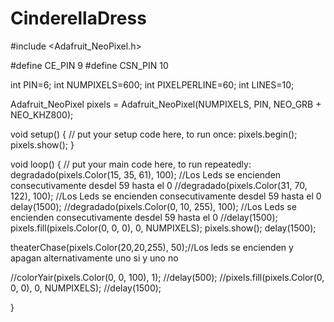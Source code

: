 # CinderellaDress

#include <Adafruit_NeoPixel.h>

#define CE_PIN 9
#define CSN_PIN 10

int PIN=6;
int NUMPIXELS=600;
int PIXELPERLINE=60;
int LINES=10;

Adafruit_NeoPixel pixels = Adafruit_NeoPixel(NUMPIXELS, PIN, NEO_GRB + NEO_KHZ800);

void setup() {
  // put your setup code here, to run once:
  pixels.begin();
  pixels.show();
}

void loop() {
  // put your main code here, to run repeatedly:
  degradado(pixels.Color(15, 35, 61), 100); //Los Leds se encienden consecutivamente desdel 59 hasta el 0
  //degradado(pixels.Color(31, 70, 122), 100); //Los Leds se encienden consecutivamente desdel 59 hasta el 0
  delay(1500);
  //degradado(pixels.Color(0, 10, 255), 100); //Los Leds se encienden consecutivamente desdel 59 hasta el 0
  //delay(1500);
  pixels.fill(pixels.Color(0, 0, 0), 0, NUMPIXELS);
  pixels.show();
  delay(1500);  

   theaterChase(pixels.Color(20,20,255), 50);//Los leds se encienden y apagan alternativamente uno si y uno no


  
  //colorYair(pixels.Color(0, 0, 100), 1);
  //delay(500);
  //pixels.fill(pixels.Color(0, 0, 0), 0, NUMPIXELS);
  //delay(1500);
  
  
}

